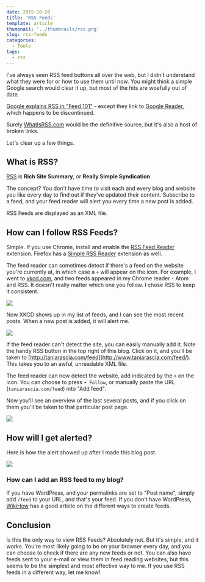 ```yaml
---
date: 2015-10-28
title: 'RSS Feeds'
template: article
thumbnail: '../thumbnails/rss.png'
slug: rss-feeds
categories:
  - Tools
tags:
  - rss
---
```


I've always seen RSS feed buttons all over the web, but I didn't understand what they were for or how to use them until now. You might think a simple Google search would clear it up, but most of the hits are woefully out of date.

[Google explains RSS in "Feed 101"](https://support.google.com/feedburner/answer/79408?hl=en) - except they link to [Google Reader](http://www.google.com/reader/about/), which happens to be discontinued.

Surely [WhatIsRSS.com](http://www.whatisrss.com/) would be the definitive source, but it's also a host of broken links.

Let's clear up a few things.

## What is RSS?

[RSS](https://en.wikipedia.org/wiki/RSS) is **Rich Site Summary**, or **Really Simple Syndication**.

The concept? You don't have time to visit each and every blog and website you like every day to find out if they've updated their content. Subscribe to a feed, and your feed reader will alert you every time a new post is added.

RSS Feeds are displayed as an XML file.

## How can I follow RSS Feeds?

Simple. If you use Chrome, install and enable the [RSS Feed Reader](https://chrome.google.com/webstore/detail/rss-feed-reader/pnjaodmkngahhkoihejjehlcdlnohgmp?hl=en) extension. Firefox has a [Simple RSS Reader](https://addons.mozilla.org/en-US/firefox/addon/simple-rss-reader-srr/) extension as well.

The feed reader can sometimes detect if there's a feed on the website you're currently at, in which case a `+` will appear on the icon. For example, I went to [xkcd.com](http://xkcd.com), and two feeds appeared in my Chrome reader - Atom and RSS. It doesn't really matter which one you follow. I chose RSS to keep it consistent.

![](../images/Screen-Shot-2015-10-27-at-9.54.43-PM.png)

Now XKCD shows up in my list of feeds, and I can see the most recent posts. When a new post is added, it will alert me.

![](../images/Screen-Shot-2015-10-27-at-9.56.14-PM.png)

If the feed reader can't detect the site, you can easily manually add it. Note the handy RSS button in the top right of this blog. Click on it, and you'll be taken to [http://taniarascia.com/feed](http://www.taniarascia.com/feed/). This takes you to an awful, unreadable XML file.

The feed reader can now detect the website, add indicated by the `+` on the icon. You can choose to press `+ Follow`, or manually paste the URL (`taniarascia.com/feed`) into "Add feed".

Now you'll see an overview of the last several posts, and if you click on them you'll be taken to that particular post page.

![](../images/Screen-Shot-2015-10-27-at-10.01.28-PM.png)

## How will I get alerted?

Here is how the alert showed up after I made this blog post.

![](../images/Screen-Shot-2015-10-27-at-10.11.48-PM.png)

### How can I add an RSS feed to my blog?

If you have WordPress, and your permalinks are set to "Post name", simply add `/feed` to your URL, and that's your feed. If you don't have WordPress, [WikiHow](http://www.wikihow.com/Create-an-RSS-Feed) has a good article on the different ways to create feeds.

## Conclusion

Is this the only way to view RSS Feeds? Absolutely not. But it's simple, and it works. You're most likely going to be on your browser every day, and you can choose to check if there are any new feeds or not. You can also have feeds sent to your e-mail or view them in feed reading websites, but this seems to be the simplest and most effective way to me. If you use RSS feeds in a different way, let me know!
